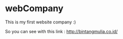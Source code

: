 # webCompany
This is my first website company :)

So you can see with this link : 
http://bintangmulia.co.id/

